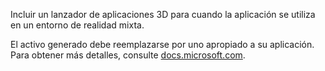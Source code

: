 ﻿Incluir un lanzador de aplicaciones 3D para cuando la aplicación se utiliza en un entorno de realidad mixta.

El activo generado debe reemplazarse por uno apropiado a su aplicación. Para obtener más detalles, consulte [docs.microsoft.com](https://docs.microsoft.com/en-us/windows/mixed-reality/3d-app-launcher-design-guidance).
